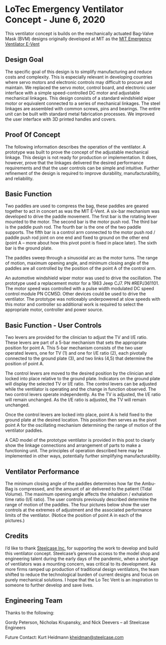 # LoTec  Emergency Ventilator Concept - June 6, 2020

This ventilator concept is builds on the mechanically actuated Bag-Valve Mask (BVM) designs originally developed at MIT as the [MIT Emergency Ventilator E-Vent](https://e-vent.mit.edu)

## Design Goal

The specific goal of this design is to simplify manufacturing and reduce costs and complexity. This is especially relevant in developing countries where servo motors and electronic controls may difficult to procure and maintain.  We replaced the servo motor, control board, and electronic user interface with a simple speed-controlled DC motor and adjustable mechanical linkages.   This design consists of a standard windshield wiper motor or equivalent connected to a series of mechanical linkages.  The steel linkages are assembled with common screws, pins and bearings.  The entire unit can be built with standard metal fabrication processes.  We improved the user interface with 3D printed handles and covers.

## Proof Of Concept

The following information describes the operation of the ventilator.  A prototype was built to prove the concept of the adjustable mechanical linkage.  This design is not ready for production or implementation.  It does, however, prove that the linkages delivered the desired performance requirements and that the user controls can be simple and intuitive.  Further refinement of the design is required to improve durability, manufacturability, and reliability.


## Basic Function

Two paddles are used to compress the bag, these paddles are geared together to act in concert as was the MIT E-Vent.  A six-bar mechanism was developed to drive the paddle movement.  The first bar is the rotating lever mounted to the motor.  The second bar is the motor push rod.  The third bar is the paddle push rod.  The fourth bar is the one of the two paddle supports.  The fifth bar is a control arm connected to the motor push rod / paddle push rod joint on one end and fixed to ground on the other end (point A – more about how this pivot point is fixed in place later).  The sixth bar is the ground plate.

The paddles sweep through a sinusoidal arc as the motor turns.  The range of motion, maximum opening angle, and minimum closing angle of the paddles are all controlled by the position of the point A of the control arm.

An automotive windshield wiper motor was used to drive the oscillation.  The prototype used a replacement motor for a 1983 Jeep CJ7.  PN #REPJ361101.  The motor speed was controlled with a pulse width modulated DC speed control module PN CCM5D.  Other devices could be used to drive the ventilator.  The prototype was noticeably underpowered at slow speeds with this motor and controller so additional work is required to select the appropriate motor, controller and power source.


## Basic Function - User Controls

Two levers are provided for the clinician to adjust the TV and I/E ratio.  These levers are part of a 5-bar mechanism that sets the appropriate position for point A.  This 5-bar mechanism consists of the two user operated levers, one for TV (1) and one for I/E ratio (2), each pivotally connected to the ground plate (3), and two links (4,5) that determine the position of point A.

The control levers are moved to the desired position by the clinician and locked into place relative to the ground plate.  Indicators on the ground plate will display the selected TV or I/E ratio.  The control levers can be adjusted while the ventilator is operating and the change in function observed.
The two control levers operate independently.  As the TV is adjusted, the I/E ratio will remain unchanged.  As the I/E ratio is adjusted, the TV will remain unchanged.

Once the control levers are locked into place, point A is held fixed to the ground plate at the desired location.  This position then serves as the pivot point A for the oscillating mechanism determining the range of motion of the ventilator paddles.

A CAD model of the prototype ventilator is provided in this post to clearly show the linkage connections and arrangement of parts to make a functioning unit.  The principles of operation described here may be implemented in other ways, potentially further simplifying manufacturability.

## Ventilator Performance

The minimum closing angle of the paddles determines how far the Ambu-Bag is compressed, and the amount of air delivered to the patient (Tidal Volume). The maximum opening angle affects the inhalation / exhalation time ratio (I/E ratio).  The user controls previously described determine the range of motion of the paddles.  The four pictures below show the user controls at the extremes of adjustment and the associated performance limits of the ventilator.  (Notice the position of point A in each of the pictures.)

## Credits

I’d like to thank [Steelcase Inc.](https://www.steelcase.com) for supporting the work to develop and build this ventilator concept.  Steelcase’s generous access to the model shop and engineering talent during the early days of the pandemic, when a shortage of ventilators was a mounting concern, was critical to its development.  As more firms ramped up production of traditional design ventilators, the team shifted to reduce the technological burden of current designs and focus on purely mechanical solutions.  I hope that the Lo Tec Vent is an inspiration to someone to further develop and save lives.

## Engineering Team

Thanks to the following:

Gordy Peterson, Nicholas Krupansky, and Nick Deevers – all Steelcase Engineers

Future Contact:  Kurt Heidmann  kheidman@steelcase.com

